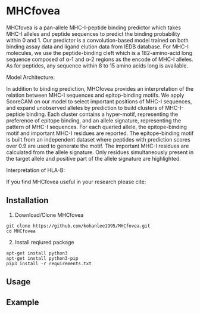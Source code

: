 # MHCfovea

MHCfovea is a pan-allele MHC-I-peptide binding predictor which takes MHC-I alleles and peptide sequences to predict the binding probability within 0 and 1. Our predictor is a convolution-based model trained on both binding assay data and ligand elution data from IEDB database. For MHC-I molecules, we use the peptide-binding cleft which is a 182-amino-acid long sequence composed of α-1 and α-2 regions as the encode of MHC-I alleles. As for peptides, any sequence within 8 to 15 amino acids long is available.

Model Architecture:


In addition to binding prediction, MHCfovea provides an interpretation of the relation between MHC-I sequences and epitop-binding motifs. We apply ScoreCAM on our model to select important positions of MHC-I sequences, and expand unobserved alleles by prediction to build clusters of MHC-I-peptide binding. Each cluster contains a hyper-motif, representing the preference of epitope binding, and an allele signature, representing the pattern of MHC-I sequences. For each queried allele, the epitope-binding motif and important MHC-I residues are reported. The epitope-binding motif is built from an independent dataset where peptides with prediction scores over 0.9 are used to generate the motif. The important MHC-I residues are calculated from the allele signature. Only residues simultaneously present in the target allele and positive part of the allele signature are highlighted.

Interpretation of HLA-B:


If you find MHCfovea useful in your research please cite:


## Installation
1. Download/Clone MHCfovea
```
git clone https://github.com/kohanlee1995/MHCfovea.git
cd MHCfovea
```
2. Install reqiured package
```
apt-get install python3
apt-get install python3-pip
pip3 install -r requirements.txt
```

## Usage


## Example
